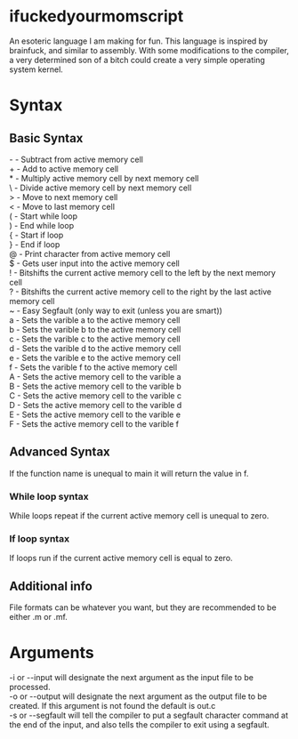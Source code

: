 # ifuckedyourmomscript

An esoteric language I am making for fun. This language is inspired by brainfuck, and similar to assembly. With some modifications to the compiler, a very determined son of a bitch could create a very simple operating system kernel.

# Syntax

## Basic Syntax

\- \- Subtract from active memory cell \
\+ \- Add to active memory cell \
\* \- Multiply active memory cell by next memory cell \
\\ \- Divide active memory cell by next memory cell \
\> \- Move to next memory cell \
\< \- Move to last memory cell \
\( \- Start while loop \
\) \- End while loop \
\{ \- Start if loop \
\} \- End if loop \
\@ \- Print character from active memory cell \
\$ \- Gets user input into the active memory cell \
\! \- Bitshifts the current active memory cell to the left by the next memory cell \
\? \- Bitshifts the current active memory cell to the right by the last active memory cell \
\~ \- Easy Segfault (only way to exit (unless you are smart)) \
a \- Sets the varible a to the active memory cell \
b \- Sets the varible b to the active memory cell \
c \- Sets the varible c to the active memory cell \
d \- Sets the varible d to the active memory cell \
e \- Sets the varible e to the active memory cell \
f \- Sets the varible f to the active memory cell \
A \- Sets the active memory cell to the varible a \
B \- Sets the active memory cell to the varible b \
C \- Sets the active memory cell to the varible c \
D \- Sets the active memory cell to the varible d \
E \- Sets the active memory cell to the varible e \
F \- Sets the active memory cell to the varible f

## Advanced Syntax

If the function name is unequal to main it will return the value in f.

### While loop syntax

While loops repeat if the current active memory cell is unequal to zero.

### If loop syntax

If loops run if the current active memory cell is equal to zero.

## Additional info

File formats can be whatever you want, but they are recommended to be either .m or .mf.

# Arguments

-i or --input will designate the next argument as the input file to be processed. \
-o or --output will designate the next argument as the output file to be created. If this argument is not found the default is out.c \
-s or --segfault will tell the compiler to put a segfault character command at the end of the input, and also tells the compiler to exit using a segfault.